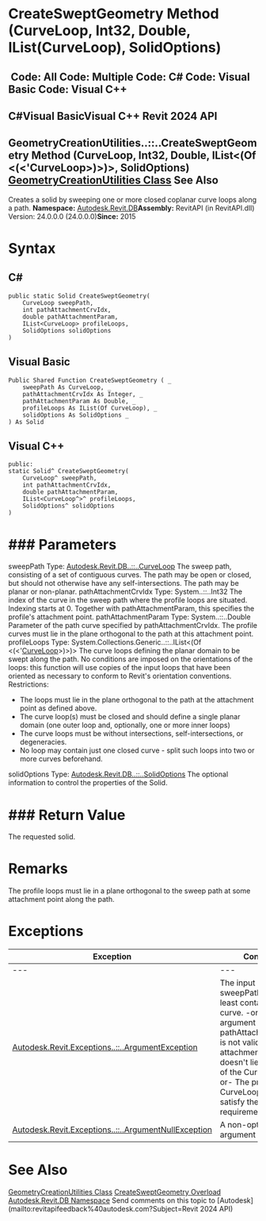 # CreateSweptGeometry Method (CurveLoop, Int32, Double, IList(CurveLoop), SolidOptions)

﻿
 Code: All Code: Multiple Code: C# Code: Visual Basic Code: Visual C++   
---  
C#Visual BasicVisual C++
Revit 2024 API  
---  
GeometryCreationUtilities..::..CreateSweptGeometry Method (CurveLoop, Int32, Double, IList<(Of <(<'CurveLoop>)>)>, SolidOptions)  
[GeometryCreationUtilities Class](e829700d-48ff-0914-b288-5ceb93d8ee86.md "GeometryCreationUtilities Class") See Also  
---  
Creates a solid by sweeping one or more closed coplanar curve loops along a path. 
**Namespace:** [Autodesk.Revit.DB](87546ba7-461b-c646-cbb1-2cb8f5bff8b2.md "Autodesk.Revit.DB Namespace")**Assembly:** RevitAPI (in RevitAPI.dll) Version: 24.0.0.0 (24.0.0.0)**Since:** 2015 
# Syntax
C#  
---  
```text
public static Solid CreateSweptGeometry(
	CurveLoop sweepPath,
	int pathAttachmentCrvIdx,
	double pathAttachmentParam,
	IList<CurveLoop> profileLoops,
	SolidOptions solidOptions
)
```
  
Visual Basic  
---  
```text
Public Shared Function CreateSweptGeometry ( _
	sweepPath As CurveLoop, _
	pathAttachmentCrvIdx As Integer, _
	pathAttachmentParam As Double, _
	profileLoops As IList(Of CurveLoop), _
	solidOptions As SolidOptions _
) As Solid
```
  
Visual C++  
---  
```text
public:
static Solid^ CreateSweptGeometry(
	CurveLoop^ sweepPath, 
	int pathAttachmentCrvIdx, 
	double pathAttachmentParam, 
	IList<CurveLoop^>^ profileLoops, 
	SolidOptions^ solidOptions
)
```
  
# ### Parameters
sweepPath
    Type: [Autodesk.Revit.DB..::..CurveLoop](84824924-cb89-9e20-de6e-3461f429dfd6.md "CurveLoop Class") The sweep path, consisting of a set of contiguous curves. The path may be open or closed, but should not otherwise have any self-intersections. The path may be planar or non-planar. 
pathAttachmentCrvIdx
    Type: System..::..Int32 The index of the curve in the sweep path where the profile loops are situated. Indexing starts at 0. Together with pathAttachmentParam, this specifies the profile's attachment point. 
pathAttachmentParam
    Type: System..::..Double Parameter of the path curve specified by pathAttachmentCrvIdx. The profile curves must lie in the plane orthogonal to the path at this attachment point. 
profileLoops
    Type: System.Collections.Generic..::..IList<(Of <(<'[CurveLoop](84824924-cb89-9e20-de6e-3461f429dfd6.md "CurveLoop Class")>)>)> The curve loops defining the planar domain to be swept along the path. No conditions are imposed on the orientations of the loops: this function will use copies of the input loops that have been oriented as necessary to conform to Revit's orientation conventions. Restrictions: 
  * The loops must lie in the plane orthogonal to the path at the attachment point as defined above. 
  * The curve loop(s) must be closed and should define a single planar domain (one outer loop and, optionally, one or more inner loops) 
  * The curve loops must be without intersections, self-intersections, or degeneracies. 
  * No loop may contain just one closed curve - split such loops into two or more curves beforehand. 

solidOptions
    Type: [Autodesk.Revit.DB..::..SolidOptions](75d6caeb-62d1-d31f-47fe-618ac7cedf19.md "SolidOptions Class") The optional information to control the properties of the Solid. 
# ### Return Value
The requested solid. 
# Remarks
The profile loops must lie in a plane orthogonal to the sweep path at some attachment point along the path. 
# Exceptions
| Exception | Condition |
| --- | --- |
| --- | --- |
| [Autodesk.Revit.Exceptions..::..ArgumentException](2e6e4206-97a8-dd4b-df5d-4269f4bb6088.md "ArgumentException Class") | The input argument sweepPath should at least contain one curve. -or- The input argument pathAttachmentCrvIdx is not valid. The given attachment point doesn't lie in the plane of the Curve Loop. -or- The profile CurveLoops do not satisfy the input requirements. |
| [Autodesk.Revit.Exceptions..::..ArgumentNullException](631e1424-60f4-929b-4e52-dda9dcd26316.md "ArgumentNullException Class") | A non-optional argument was null |

# See Also
[GeometryCreationUtilities Class](e829700d-48ff-0914-b288-5ceb93d8ee86.md "GeometryCreationUtilities Class")
[CreateSweptGeometry Overload](41db48b7-22d0-90d8-69b8-e065ce574a72.md "CreateSweptGeometry Method")
[Autodesk.Revit.DB Namespace](87546ba7-461b-c646-cbb1-2cb8f5bff8b2.md "Autodesk.Revit.DB Namespace")
Send comments on this topic to [Autodesk](mailto:revitapifeedback%40autodesk.com?Subject=Revit 2024 API)